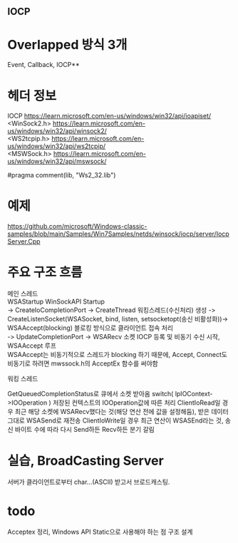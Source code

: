 ## IOCP 

# Overlapped 방식 3개
Event, Callback, IOCP**  

# 헤더 정보
IOCP https://learn.microsoft.com/en-us/windows/win32/api/ioapiset/  
<WinSock2.h> https://learn.microsoft.com/en-us/windows/win32/api/winsock2/  
<WS2tcpip.h> https://learn.microsoft.com/en-us/windows/win32/api/ws2tcpip/  
<MSWSock.h>  https://learn.microsoft.com/en-us/windows/win32/api/mswsock/  

#pragma comment(lib, "Ws2_32.lib")

# 예제
https://github.com/microsoft/Windows-classic-samples/blob/main/Samples/Win7Samples/netds/winsock/iocp/server/IocpServer.Cpp  

# 주요 구조 흐름

메인 스레드  
WSAStartup      WinSockAPI Startup  
-> CreateIoCompletionPort -> CreateThread   워킹스레드(수신처리) 생성
-> CreateListenSocket(WSASocket, bind, listen, setsocketopt(송신 비활성화))-> WSAAccept(blocking) 블로킹 방식으로 클라이언트 접속 처리  
-> UpdateCompletionPort -> WSARecv 소켓 IOCP 등록 및 비동기 수신 시작, WSAAccept 루프  
WSAAccept는 비동기적으로 스레드가 blocking 하기 때문에, Accept, Connect도 비동기로 하려면 mwssock.h의 AcceptEx 함수를 써야함

워킹 스레드  

GetQueuedCompletionStatus로 큐에서 소켓 받아옴
switch( lpIOContext->IOOperation ) 저장된 컨텍스트의 IOOperation값에 따른 처리
ClientIoRead일 경우 최근 해당 소켓에 WSARecv했다는 것(해당 연산 전에 값을 설정해둠), 받은 데이터 그대로 WSASend로 재전송
ClientIoWrite일 경우 최근 연산이 WSASEnd라는 것, 송신 바이트 수에 따라 다시 Send하든 Recv하든 분기 갈림  

# 실습, BroadCasting Server
서버가 클라이언트로부터 char...(ASCII) 받고서 브로드캐스팅. 


# todo
Acceptex 정리, Windows API Static으로 사용해야 하는 점 구조 설계  